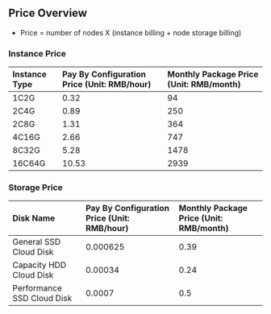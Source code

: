 ## Price Overview
* Price = number of nodes X (instance billing + node storage billing)

### Instance Price

|Instance Type| Pay By Configuration Price (Unit: RMB/hour)| Monthly Package Price (Unit: RMB/month)
:--|:---|:---
|1C2G | 0.32 | 94 
|2C4G| 0.89 |250
|2C8G |1.31 |364
|4C16G | 2.66 | 747 
|8C32G| 5.28 |1478
|16C64G |10.53 |2939

### Storage Price

|Disk Name| Pay By Configuration Price (Unit: RMB/hour)| Monthly Package Price (Unit: RMB/month)
:--|:---|:---
|General SSD Cloud Disk |0.000625 |0.39
|Capacity HDD Cloud Disk|0.00034 |0.24
|Performance SSD Cloud Disk|0.0007 |0.5





